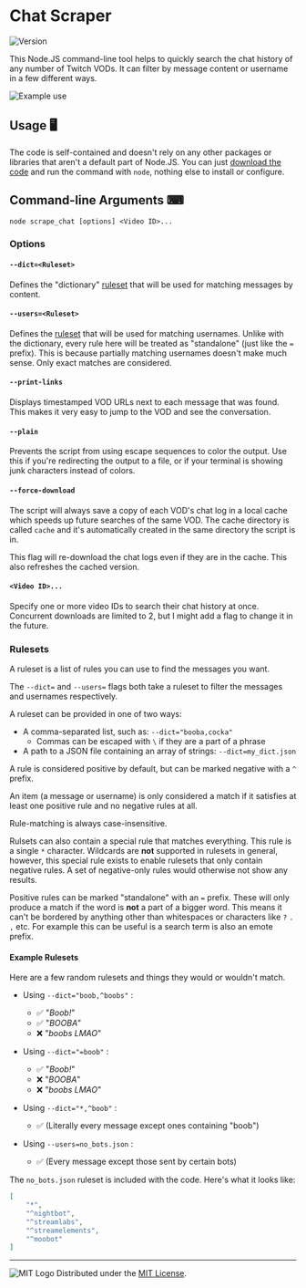 # Chat Scraper
![Version](https://img.shields.io/badge/Version-1.0.2-blue.svg)

This Node.JS command-line tool helps to quickly search the chat history of any number of Twitch VODs. It can filter by message content or username in a few different ways.

![Example use](https://i.imgur.com/bdmsCCD.png)

## Usage 🖥️

The code is self-contained and doesn't rely on any other packages or libraries that aren't a default part of Node.JS. You can just [download the code](https://github.com/adam10603/ChatScraper/releases/latest) and run the command with `node`, nothing else to install or configure.

## Command-line Arguments ⌨

`node scrape_chat [options] <Video ID>...`

### Options

#### `--dict=<Ruleset>`

Defines the "dictionary" [ruleset](#rulesets) that will be used for matching messages by content.

#### `--users=<Ruleset>`

Defines the [ruleset](#rulesets) that will be used for matching usernames. Unlike with the dictionary, every rule here will be treated as "standalone" (just like the `=` prefix). This is because partially matching usernames doesn't make much sense. Only exact matches are considered.

#### `--print-links`

Displays timestamped VOD URLs next to each message that was found. This makes it very easy to jump to the VOD and see the conversation.

#### `--plain`

Prevents the script from using escape sequences to color the output. Use this if you're redirecting the output to a file, or if your terminal is showing junk characters instead of colors.

#### `--force-download`

The script will always save a copy of each VOD's chat log in a local cache which speeds up future searches of the same VOD.  The cache directory is called `cache` and it's automatically created in the same directory the script is in.

This flag will re-download the chat logs even if they are in the cache. This also refreshes the cached version.

#### `<Video ID>...`

Specify one or more video IDs to search their chat history at once. Concurrent downloads are limited to 2, but I might add a flag to change it in the future.

### Rulesets

A ruleset is a list of rules you can use to find the messages you want.

The `--dict=` and `--users=` flags both take a ruleset to filter the messages and usernames respectively.

A ruleset can be provided in one of two ways:
 - A comma-separated list, such as: `--dict="booba,cocka"`
   - Commas can be escaped with `\` if they are a part of a phrase
 - A path to a JSON file containing an array of strings: `--dict=my_dict.json`

A rule is considered positive by default, but can be marked negative with a `^` prefix.

An item (a message or username) is only considered a match if it satisfies at least one positive rule and no negative rules at all.

Rule-matching is always case-insensitive.

Rulsets can also contain a special rule that matches everything. This rule is a single `*` character. Wildcards are **not** supported in rulesets in general, however, this special rule exists to enable rulesets that only contain negative rules. A set of negative-only rules would otherwise not show any results.

Positive rules can be marked "standalone" with an `=` prefix. These will only produce a match if the word is **not** a part of a bigger word. This means it can't be bordered by anything other than whitespaces or characters like `?` `.` `,` etc. For example this can be useful is a search term is also an emote prefix.

#### Example Rulesets

Here are a few random rulesets and things they would or wouldn't match.

 - Using `--dict="boob,^boobs"` :
   - ✅ "*Boob!*"
   - ✅ "*BOOBA*"
   - ❌ "*boobs LMAO*"

 - Using `--dict="=boob"` :
   - ✅ "*Boob!*"
   - ❌ "*BOOBA*"
   - ❌ "*boobs LMAO*"

 - Using `--dict="*,^boob"` :
   - ✅ (Literally every message except ones containing "boob")

 - Using `--users=no_bots.json` :
   - ✅ (Every message except those sent by certain bots)

The `no_bots.json` ruleset is included with the code. Here's what it looks like:

```json
[
    "*",
    "^nightbot",
    "^streamlabs",
    "^streamelements",
    "^moobot"
]
```

_____________________
![MIT Logo](https://upload.wikimedia.org/wikipedia/commons/thumb/0/0c/MIT_logo.svg/32px-MIT_logo.svg.png) Distributed under the [MIT License](LICENSE).